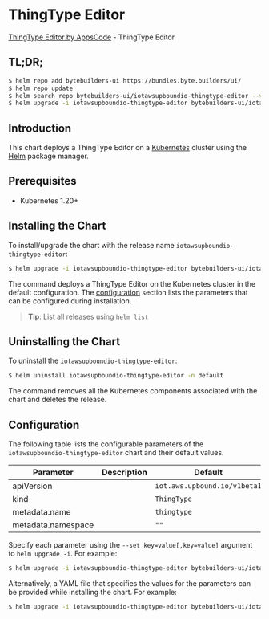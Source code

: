 # ThingType Editor

[ThingType Editor by AppsCode](https://byte.builders) - ThingType Editor

## TL;DR;

```bash
$ helm repo add bytebuilders-ui https://bundles.byte.builders/ui/
$ helm repo update
$ helm search repo bytebuilders-ui/iotawsupboundio-thingtype-editor --version=v0.4.18
$ helm upgrade -i iotawsupboundio-thingtype-editor bytebuilders-ui/iotawsupboundio-thingtype-editor -n default --create-namespace --version=v0.4.18
```

## Introduction

This chart deploys a ThingType Editor on a [Kubernetes](http://kubernetes.io) cluster using the [Helm](https://helm.sh) package manager.

## Prerequisites

- Kubernetes 1.20+

## Installing the Chart

To install/upgrade the chart with the release name `iotawsupboundio-thingtype-editor`:

```bash
$ helm upgrade -i iotawsupboundio-thingtype-editor bytebuilders-ui/iotawsupboundio-thingtype-editor -n default --create-namespace --version=v0.4.18
```

The command deploys a ThingType Editor on the Kubernetes cluster in the default configuration. The [configuration](#configuration) section lists the parameters that can be configured during installation.

> **Tip**: List all releases using `helm list`

## Uninstalling the Chart

To uninstall the `iotawsupboundio-thingtype-editor`:

```bash
$ helm uninstall iotawsupboundio-thingtype-editor -n default
```

The command removes all the Kubernetes components associated with the chart and deletes the release.

## Configuration

The following table lists the configurable parameters of the `iotawsupboundio-thingtype-editor` chart and their default values.

|     Parameter      | Description |                 Default                 |
|--------------------|-------------|-----------------------------------------|
| apiVersion         |             | <code>iot.aws.upbound.io/v1beta1</code> |
| kind               |             | <code>ThingType</code>                  |
| metadata.name      |             | <code>thingtype</code>                  |
| metadata.namespace |             | <code>""</code>                         |


Specify each parameter using the `--set key=value[,key=value]` argument to `helm upgrade -i`. For example:

```bash
$ helm upgrade -i iotawsupboundio-thingtype-editor bytebuilders-ui/iotawsupboundio-thingtype-editor -n default --create-namespace --version=v0.4.18 --set apiVersion=iot.aws.upbound.io/v1beta1
```

Alternatively, a YAML file that specifies the values for the parameters can be provided while
installing the chart. For example:

```bash
$ helm upgrade -i iotawsupboundio-thingtype-editor bytebuilders-ui/iotawsupboundio-thingtype-editor -n default --create-namespace --version=v0.4.18 --values values.yaml
```
